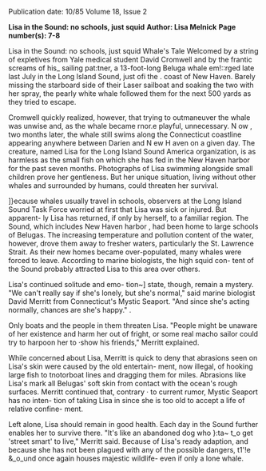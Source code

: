 Publication date: 10/85
Volume 18, Issue 2

**Lisa in the Sound: no schools, just squid**
**Author: Lisa Melnick**
**Page number(s): 7-8**

Lisa in the Sound: no schools, just squid 
Whale's Tale 
Welcomed by a string of expletives 
from Yale medical student David 
Cromwell and by the frantic screams of 
his_ sailing pat:tner, a 
13-foot-long 
Beluga whale em!::rged late last July in 
the Long Island Sound, just ofi the . 
coast of New Haven. Barely missing the 
starboard side of their Laser sailboat 
and soaking the two with her spray, the 
pearly white whale followed them for 
the next 500 yards as they tried to 
escape. 


Cromwell quickly realized, 
however, that trying to outmaneuver 
the whale was unwise and, as the whale 
became 
rnor.e playful, unnecessary. 
N ow , two months later, the whale still 
swims along the Connecticut coastline 
appearing anywhere between Darien 
and N ew H aven on a given day. The 
creature, named Lisa for the Long 
Island Sound America organization, is 
as harmless as the small fish on which 
she has fed in the New Haven harbor 
for the past seven months. Photographs 
of Lisa 
swimming alongside small 
children prove her gentleness. But her 
unique situation, living without other 
whales and surrounded by humans, 
could threaten her survival. 


]}ecause whales usually travel in 
schools, observers at the Long Island 
Sound Task Force worried at first that 
Lisa was sick or injured. But apparent-
ly 
Lisa has returned, if only by 
herself, to a familiar region. The 
Sound, which includes New Haven 
harbor , had been home to large 
schools of Belugas. The increasing 
temperature and pollution content of 
the water, however, drove them away 
to fresher waters, particularly the St. 
Lawrence Strait. As their new homes 
became over-populated, many whales 
were forced to leave. According to 
marine biologists, the high squid con-
tent of the Sound probably attracted 
Lisa to this area over others. 


Lisa's continued solitude and emo-
tion~] state, though, remain a mystery. 
"We can't really say if she's lonely, but 
she's normal," said marine biologist 
David Merritt from 
Connecticut's 
Mystic Seaport. "And since she's acting 
normally, chances are she's happy." . 


Only boats and the people in them 
threaten Lisa. 
"People might be 
unaware of her existence and harm her 
out of fright, or some real macho sailor 
could try to harpoon her to ·show his 
friends," Merritt explained. 


While 
concerned about Lisa, Merritt is quick 
to deny that abrasions seen on Lisa's 
skin were caused by the old entertain-
ment, now illegal, of hooking large fish 
to tnotorboat lines and dragging them 
for miles. Abrasions like Lisa's mark 
all Belugas' soft skin from contact with 
the ocean's rough surfaces. Merritt 
continued that, contrary · to current 
rumor, Mystic Seaport has no inten-
tion of taking Lisa in since she is too 
old to accept a life of relative confine-
ment. 


Left alone, Lisa should remain in 
good health. Each day in the Sound 
further enables her to survive there. 
"It's like an abandoned dog who }:ta~ t_o 
get 'street smart' to live," Merritt said. 
Because of Lisa's ready adaption, and 
because she has not been plagued with 
any of the possible dangers, t1'!e &_o_und 
once again houses majestic wildlife-
even if only a lone whale.